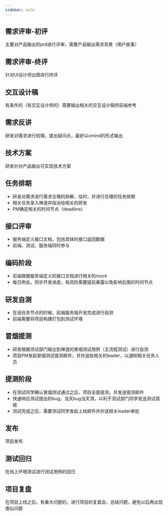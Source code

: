 ```yaml
---
sidebar: auto
---
```


## 需求评审-初评

主要对产品输出的prd进行评审，需要产品输出需求背景（用户故事）

## 需求评审-终评

针对UI设计师出图进行终评

## 交互设计稿

有条件的（有交互设计师的）需要输出相关的交互设计稿供前端参考

## 需求反讲

研发对需求进行梳理，提出疑问点，最好以xmind的形式输出

## 技术方案

研发针对产品输出可实现技术方案

## 任务排期

- 研发对需求进行需求合理的拆解，估时，并进行合理的任务排期
- 相关任务录入禅道并指派给相关的研发
- PM确定相关的时间节点（deadline）

## 接口评审

- 服务端定义接口文档，包括具体的接口返回数据
- 前端、测试、服务端同时参与

## 编码阶段

- 前端根据服务端定义的接口文档进行相关的mock
- 每日例会，同步开发进度，有风险需要提前暴露以免影响后面的时间节点

## 研发自测

- 在该任务节点的时候，前端服务端开发完成进行自测
- 前端需要将项目构建打包到测试环境

## 冒烟提测

- 研发根据测试部门输出到禅道的冒烟测试用例（主流程测试）进行自测
- 项目PM发起冒烟测试提测邮件，并抄送给相关的leader，以通知相关任务人员

## 提测阶段

- 在测试同学确认冒烟测试通过之后，项目全面提测，并发送提测邮件
- 快速响应测试提出的bug，当天bug当天清，以利于测试部门同学发送测试周报
- 测试完成之后，需要测试同学发起上线邮件并抄送相关leader审批

## 发布

项目发布

## 测试回归

在线上环境测试进行测试用例的回归

## 项目复盘

在项目上线之后，有重大问题的，进行项目的复盘会，总结问题，避免以后再出现类似问题
